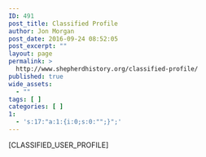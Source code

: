```yaml
---
ID: 491
post_title: Classified Profile
author: Jon Morgan
post_date: 2016-09-24 08:52:05
post_excerpt: ""
layout: page
permalink: >
  http://www.shepherdhistory.org/classified-profile/
published: true
wide_assets:
  - ""
tags: [ ]
categories: [ ]
1:
  - 's:17:"a:1:{i:0;s:0:"";}";'
---
```

[CLASSIFIED_USER_PROFILE]